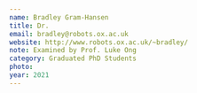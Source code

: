 ```yaml
---
name: Bradley Gram-Hansen
title: Dr.
email: bradley@robots.ox.ac.uk
website: http://www.robots.ox.ac.uk/~bradley/
note: Examined by Prof. Luke Ong
category: Graduated PhD Students
photo:
year: 2021
---
```

